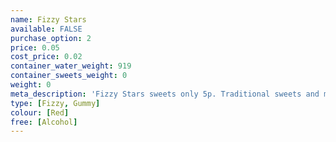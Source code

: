 ```yaml
---
name: Fizzy Stars
available: FALSE
purchase_option: 2
price: 0.05
cost_price: 0.02
container_water_weight: 919
container_sweets_weight: 0
weight: 0
meta_description: 'Fizzy Stars sweets only 5p. Traditional sweets and more at Humbugs Confectionery Store. Specialists in satisfying your sweet tooth!'
type: [Fizzy, Gummy]
colour: [Red]
free: [Alcohol]
---
```

